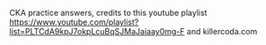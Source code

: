 CKA practice answers, credits to this youtube playlist https://www.youtube.com/playlist?list=PLTCdA9kpJ7okpLcuBqSJMaJaiaay0mg-F and killercoda.com
